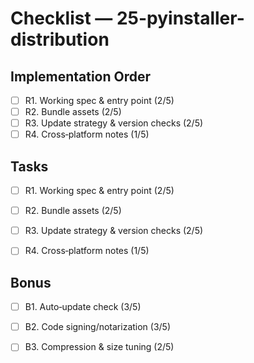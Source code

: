# Checklist — 25-pyinstaller-distribution

## Implementation Order
- [ ] R1. Working spec & entry point (2/5)
- [ ] R2. Bundle assets (2/5)
- [ ] R3. Update strategy & version checks (2/5)
- [ ] R4. Cross‑platform notes (1/5)

## Tasks

- [ ] R1. Working spec & entry point (2/5)

- [ ] R2. Bundle assets (2/5)

- [ ] R3. Update strategy & version checks (2/5)

- [ ] R4. Cross‑platform notes (1/5)

## Bonus

- [ ] B1. Auto‑update check (3/5)

- [ ] B2. Code signing/notarization (3/5)

- [ ] B3. Compression & size tuning (2/5)
